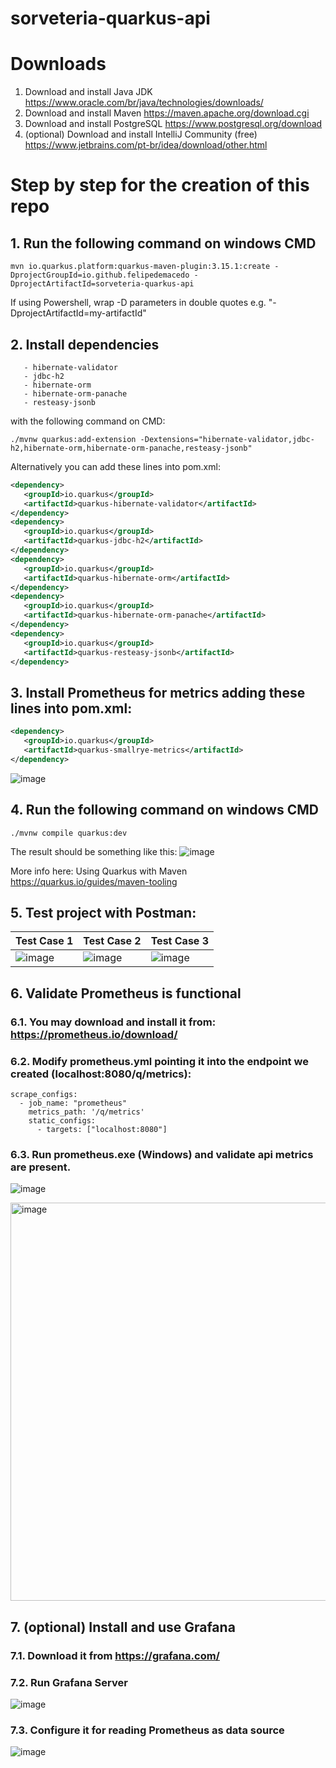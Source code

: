 # sorveteria-quarkus-api

# Downloads

1. Download and install Java JDK https://www.oracle.com/br/java/technologies/downloads/
2. Download and install Maven https://maven.apache.org/download.cgi
3. Download and install PostgreSQL https://www.postgresql.org/download
4. (optional) Download and install IntelliJ Community (free) https://www.jetbrains.com/pt-br/idea/download/other.html

# Step by step for the creation of this repo

## 1. Run the following command on windows CMD
   
   ```shell
   mvn io.quarkus.platform:quarkus-maven-plugin:3.15.1:create -DprojectGroupId=io.github.felipedemacedo -DprojectArtifactId=sorveteria-quarkus-api
   ```

If using Powershell, wrap -D parameters in double quotes e.g. "-DprojectArtifactId=my-artifactId"
      
## 2. Install dependencies

   ```
      - hibernate-validator
      - jdbc-h2
      - hibernate-orm
      - hibernate-orm-panache
      - resteasy-jsonb
   ```

   with the following command on CMD:
   ```shell
   ./mvnw quarkus:add-extension -Dextensions="hibernate-validator,jdbc-h2,hibernate-orm,hibernate-orm-panache,resteasy-jsonb"
   ```

   Alternatively you can add these lines into pom.xml:
   ```xml 
   <dependency>
      <groupId>io.quarkus</groupId>
      <artifactId>quarkus-hibernate-validator</artifactId>
   </dependency>
   <dependency>
      <groupId>io.quarkus</groupId>
      <artifactId>quarkus-jdbc-h2</artifactId>
   </dependency>
   <dependency>
      <groupId>io.quarkus</groupId>
      <artifactId>quarkus-hibernate-orm</artifactId>
   </dependency>
   <dependency>
      <groupId>io.quarkus</groupId>
      <artifactId>quarkus-hibernate-orm-panache</artifactId>
   </dependency>
   <dependency>
      <groupId>io.quarkus</groupId>
      <artifactId>quarkus-resteasy-jsonb</artifactId>
   </dependency>
   ```
   
## 3. Install Prometheus for metrics adding these lines into pom.xml:
   
   ```xml 
   <dependency>
      <groupId>io.quarkus</groupId>
      <artifactId>quarkus-smallrye-metrics</artifactId>
   </dependency>
   ```
   
   ![image](https://github.com/user-attachments/assets/e419cd50-094d-4748-8bb7-1493ee08dd3f)
     
## 4. Run the following command on windows CMD
   
   ```shell
   ./mvnw compile quarkus:dev
   ```
   
   The result should be something like this:
   ![image](https://github.com/user-attachments/assets/8aff052b-7ace-4c95-8d06-5317adf6732a)
   
   More info here: Using Quarkus with Maven https://quarkus.io/guides/maven-tooling
   
## 5. Test project with Postman:
   | Test Case 1 | Test Case 2 | Test Case 3 |
   | - | - | - |
   | ![image](https://github.com/user-attachments/assets/af627e57-112b-4632-a392-47f4c5f90071) | ![image](https://github.com/user-attachments/assets/5cae12af-397b-4011-b32b-9a88c262705d) | ![image](https://github.com/user-attachments/assets/8d90d76f-adf2-47ab-bbd2-deb6687db069) |

## 6. Validate Prometheus is functional
   ### 6.1. You may download and install it from: https://prometheus.io/download/
   ### 6.2. Modify prometheus.yml pointing it into the endpoint we created (localhost:8080/q/metrics):
   
   ```shell
   scrape_configs:
     - job_name: "prometheus"
       metrics_path: '/q/metrics'
       static_configs:
         - targets: ["localhost:8080"]
   ```

   ### 6.3. Run prometheus.exe (Windows) and validate api metrics are present. 
   
   ![image](https://github.com/user-attachments/assets/8048c19e-cbd3-4373-805f-7289af016572)
   
   <img width="637" alt="image" src="https://github.com/user-attachments/assets/2bdc8552-4a94-4967-9475-d57ba662fc36">

## 7. (optional) Install and use Grafana
   ### 7.1. Download it from https://grafana.com/
   ### 7.2. Run Grafana Server

   ![image](https://github.com/user-attachments/assets/1dc3c514-dd61-4ad3-b97e-4cf0a6299caa)

   ### 7.3. Configure it for reading Prometheus as data source

   ![image](https://github.com/user-attachments/assets/5147a119-3bd2-4da4-9127-2eab1084278b)




   

   

   

   

